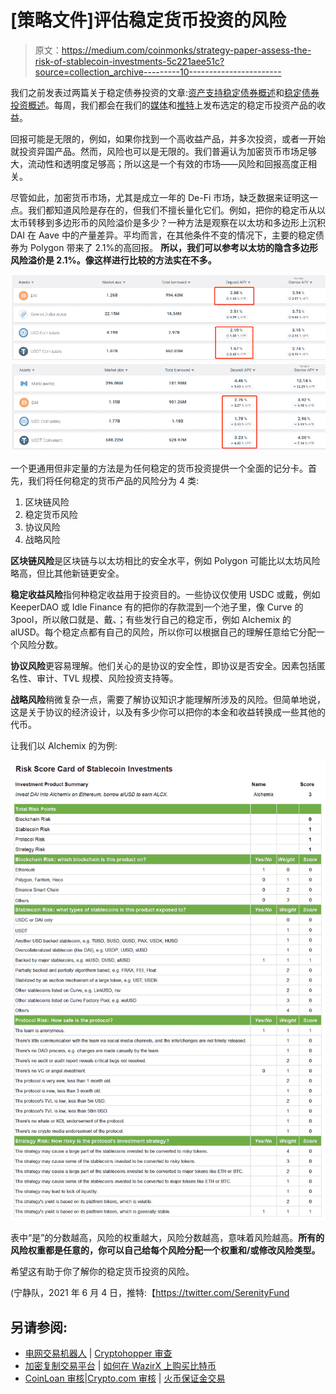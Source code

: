 # [策略文件]评估稳定货币投资的风险

> 原文：<https://medium.com/coinmonks/strategy-paper-assess-the-risk-of-stablecoin-investments-5c221aee51c?source=collection_archive---------10----------------------->

我们之前发表过两篇关于稳定债券投资的文章:[资产支持稳定债券概述](/coinmonks/market-info-overview-of-asset-backed-stablecoin-7e111488e4af)和[稳定债券投资概述](/coinmonks/strategy-paper-overview-of-stablecoin-investments-c6af07fa06a1)。每周，我们都会在我们的[媒体](https://serenityfund.medium.com/)和[推特](https://twitter.com/SerenityFund)上发布选定的稳定币投资产品的收益。

回报可能是无限的，例如，如果你找到一个高收益产品，并多次投资，或者一开始就投资异国产品。然而，风险也可以是无限的。我们普遍认为加密货币市场足够大，流动性和透明度足够高；所以这是一个有效的市场——风险和回报高度正相关。

尽管如此，加密货币市场，尤其是成立一年的 De-Fi 市场，缺乏数据来证明这一点。我们都知道风险是存在的，但我们不擅长量化它们。例如，把你的稳定币从以太币转移到多边形币的风险溢价是多少？一种方法是观察在以太坊和多边形上沉积 DAI 在 Aave 中的产量差异。平均而言，在其他条件不变的情况下，主要的稳定债券为 Polygon 带来了 2.1%的高回报。 **所以，我们可以参考以太坊的隐含多边形风险溢价是 2.1%。像这样进行比较的方法实在不多。**

![](img/011ff690735e0bbf764d7fb8a939a2d5.png)

一个更通用但非定量的方法是为任何稳定的货币投资提供一个全面的记分卡。首先，我们将任何稳定的货币产品的风险分为 4 类:

1.  区块链风险
2.  稳定货币风险
3.  协议风险
4.  战略风险

**区块链风险**是区块链与以太坊相比的安全水平，例如 Polygon 可能比以太坊风险略高，但比其他新链更安全。

**稳定收益风险**指何种稳定收益用于投资目的。一些协议仅使用 USDC 或戴，例如 KeeperDAO 或 Idle Finance 有的把你的存款混到一个池子里，像 Curve 的 3pool，所以敞口就是、戴、；有些发行自己的稳定币，例如 Alchemix 的 alUSD。每个稳定点都有自己的风险，所以你可以根据自己的理解任意给它分配一个风险分数。

**协议风险**更容易理解。他们关心的是协议的安全性，即协议是否安全。因素包括匿名性、审计、TVL 规模、风险投资支持等。

**战略风险**稍微复杂一点，需要了解协议知识才能理解所涉及的风险。但简单地说，这是关于协议的经济设计，以及有多少你可以把你的本金和收益转换成一些其他的代币。

让我们以 Alchemix 的为例:

![](img/2e127bd7af0c674ed79b4fcc132fc238.png)

表中“是”的分数越高，风险的权重越大，风险分数越高，意味着风险越高。**所有的风险权重都是任意的，你可以自己给每个风险分配一个权重和/或修改风险类型。**

希望这有助于你了解你的稳定货币投资的风险。

(宁静队，2021 年 6 月 4 日，推特:【https://twitter.com/SerenityFund 

## 另请参阅:

*   [电网交易机器人](https://blog.coincodecap.com/grid-trading) | [Cryptohopper 审查](/coinmonks/cryptohopper-review-a388ff5bae88)
*   [加密复制交易平台](/coinmonks/top-10-crypto-copy-trading-platforms-for-beginners-d0c37c7d698c) | [如何在 WazirX 上购买比特币](/coinmonks/buy-bitcoin-on-wazirx-2d12b7989af1)
*   [CoinLoan 审核](/coinmonks/coinloan-review-18128b9badc4)|[Crypto.com 审核](/coinmonks/crypto-com-review-f143dca1f74c) | [火币保证金交易](/coinmonks/huobi-margin-trading-b3b06cdc1519)